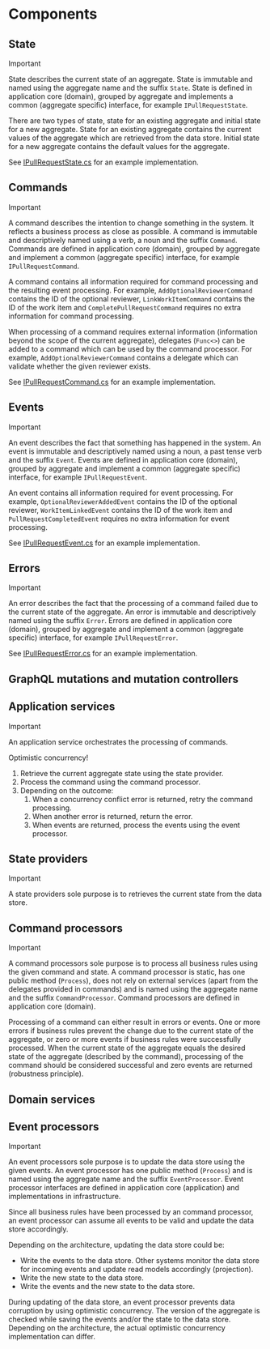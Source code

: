 # Components

## State
> [!IMPORTANT]
> State describes the current state of an aggregate. State is immutable and named using the aggregate name and the suffix `State`. State is defined in application core (domain), grouped by aggregate and implements a common (aggregate specific) interface, for example `IPullRequestState`.

There are two types of state, state for an existing aggregate and initial state for a new aggregate. State for an existing aggregate contains the current values of the aggregate which are retrieved from the data store. Initial state for a new aggregate contains the default values for the aggregate.

See [IPullRequestState.cs](https://github.com/dotarj/Giddup/blob/master/src/Giddup.ApplicationCore/Domain/PullRequests/IPullRequestState.cs) for an example implementation.

## Commands

> [!IMPORTANT]
> A command describes the intention to change something in the system. It reflects a business process as close as possible. A command is immutable and descriptively named using a verb, a noun and the suffix `Command`. Commands are defined in application core (domain), grouped by aggregate and implement a common (aggregate specific) interface, for example `IPullRequestCommand`.

A command contains all information required for command processing and the resulting event processing. For example, `AddOptionalReviewerCommand` contains the ID of the optional reviewer, `LinkWorkItemCommand` contains the ID of the work item and `CompletePullRequestCommand` requires no extra information for command processing.

When processing of a command requires external information (information beyond the scope of the current aggregate), delegates (`Func<>`) can be added to a command which can be used by the command processor. For example, `AddOptionalReviewerCommand` contains a delegate which can validate whether the given reviewer exists.

See [IPullRequestCommand.cs](https://github.com/dotarj/Giddup/blob/master/src/Giddup.ApplicationCore/Domain/PullRequests/IPullRequestCommand.cs) for an example implementation.

## Events

> [!IMPORTANT]
> An event describes the fact that something has happened in the system. An event is immutable and descriptively named using a noun, a past tense verb and the suffix `Event`. Events are defined in application core (domain), grouped by aggregate and implement a common (aggregate specific) interface, for example `IPullRequestEvent`.

An event contains all information required for event processing. For example, `OptionalReviewerAddedEvent` contains the ID of the optional reviewer, `WorkItemLinkedEvent` contains the ID of the work item and `PullRequestCompletedEvent` requires no extra information for event processing.

See [IPullRequestEvent.cs](https://github.com/dotarj/Giddup/blob/master/src/Giddup.ApplicationCore/Domain/PullRequests/IPullRequestEvent.cs) for an example implementation.

## Errors

> [!IMPORTANT]
> An error describes the fact that the processing of a command failed due to the current state of the aggregate. An error is immutable and descriptively named using the suffix `Error`. Errors are defined in application core (domain), grouped by aggregate and implement a common (aggregate specific) interface, for example `IPullRequestError`.

See [IPullRequestError.cs](https://github.com/dotarj/Giddup/blob/master/src/Giddup.ApplicationCore/Domain/PullRequests/IPullRequestError.cs) for an example implementation.

## GraphQL mutations and mutation controllers

## Application services

> [!IMPORTANT]
> An application service orchestrates the processing of commands.

Optimistic concurrency!

1. Retrieve the current aggregate state using the state provider.
1. Process the command using the command processor.
1. Depending on the outcome:
   1. When a concurrency conflict error is returned, retry the command processing.
   1. When another error is returned, return the error.
   1. When events are returned, process the events using the event processor.

## State providers

> [!IMPORTANT]
> A state providers sole purpose is to retrieves the current state from the data store.

## Command processors

> [!IMPORTANT]
> A command processors sole purpose is to process all business rules using the given command and state. A command processor is static, has one public method (`Process`), does not rely on external services (apart from the delegates provided in commands) and is named using the aggregate name and the suffix `CommandProcessor`. Command processors are defined in application core (domain).

Processing of a command can either result in errors or events. One or more errors if business rules prevent the change due to the current state of the aggregate, or zero or more events if business rules were successfully processed. When the current state of the aggregate equals the desired state of the aggregate (described by the command), processing of the command should be considered successful and zero events are returned (robustness principle).

## Domain services

## Event processors

> [!IMPORTANT]
> An event processors sole purpose is to update the data store using the given events. An event processor has one public method (`Process`) and is named using the aggregate name and the suffix `EventProcessor`. Event processor interfaces are defined in application core (application) and implementations in infrastructure.

Since all business rules have been processed by an command processor, an event processor can assume all events to be valid and update the data store accordingly.

Depending on the architecture, updating the data store could be:

- Write the events to the data store. Other systems monitor the data store for incoming events and update read models accordingly (projection).
- Write the new state to the data store.
- Write the events and the new state to the data store.

During updating of the data store, an event processor prevents data corruption by using optimistic concurrency. The version of the aggregate is checked while saving the events and/or the state to the data store. Depending on the architecture, the actual optimistic concurrency implementation can differ.
